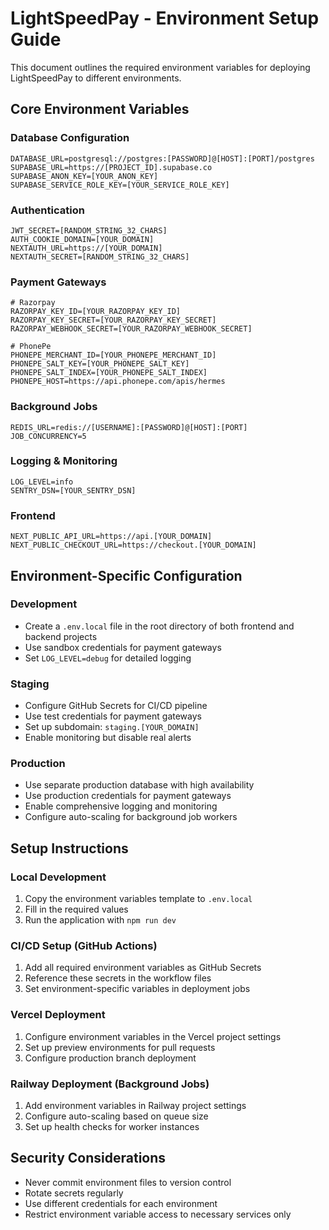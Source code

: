 # LightSpeedPay - Environment Setup Guide

This document outlines the required environment variables for deploying LightSpeedPay to different environments.

## Core Environment Variables

### Database Configuration
```
DATABASE_URL=postgresql://postgres:[PASSWORD]@[HOST]:[PORT]/postgres
SUPABASE_URL=https://[PROJECT_ID].supabase.co
SUPABASE_ANON_KEY=[YOUR_ANON_KEY]
SUPABASE_SERVICE_ROLE_KEY=[YOUR_SERVICE_ROLE_KEY]
```

### Authentication
```
JWT_SECRET=[RANDOM_STRING_32_CHARS]
AUTH_COOKIE_DOMAIN=[YOUR_DOMAIN]
NEXTAUTH_URL=https://[YOUR_DOMAIN]
NEXTAUTH_SECRET=[RANDOM_STRING_32_CHARS]
```

### Payment Gateways
```
# Razorpay
RAZORPAY_KEY_ID=[YOUR_RAZORPAY_KEY_ID]
RAZORPAY_KEY_SECRET=[YOUR_RAZORPAY_KEY_SECRET]
RAZORPAY_WEBHOOK_SECRET=[YOUR_RAZORPAY_WEBHOOK_SECRET]

# PhonePe
PHONEPE_MERCHANT_ID=[YOUR_PHONEPE_MERCHANT_ID]
PHONEPE_SALT_KEY=[YOUR_PHONEPE_SALT_KEY]
PHONEPE_SALT_INDEX=[YOUR_PHONEPE_SALT_INDEX]
PHONEPE_HOST=https://api.phonepe.com/apis/hermes
```

### Background Jobs
```
REDIS_URL=redis://[USERNAME]:[PASSWORD]@[HOST]:[PORT]
JOB_CONCURRENCY=5
```

### Logging & Monitoring
```
LOG_LEVEL=info
SENTRY_DSN=[YOUR_SENTRY_DSN]
```

### Frontend
```
NEXT_PUBLIC_API_URL=https://api.[YOUR_DOMAIN]
NEXT_PUBLIC_CHECKOUT_URL=https://checkout.[YOUR_DOMAIN]
```

## Environment-Specific Configuration

### Development
- Create a `.env.local` file in the root directory of both frontend and backend projects
- Use sandbox credentials for payment gateways
- Set `LOG_LEVEL=debug` for detailed logging

### Staging
- Configure GitHub Secrets for CI/CD pipeline
- Use test credentials for payment gateways
- Set up subdomain: `staging.[YOUR_DOMAIN]`
- Enable monitoring but disable real alerts

### Production
- Use separate production database with high availability
- Use production credentials for payment gateways
- Enable comprehensive logging and monitoring
- Configure auto-scaling for background job workers

## Setup Instructions

### Local Development
1. Copy the environment variables template to `.env.local`
2. Fill in the required values
3. Run the application with `npm run dev`

### CI/CD Setup (GitHub Actions)
1. Add all required environment variables as GitHub Secrets
2. Reference these secrets in the workflow files
3. Set environment-specific variables in deployment jobs

### Vercel Deployment
1. Configure environment variables in the Vercel project settings
2. Set up preview environments for pull requests
3. Configure production branch deployment

### Railway Deployment (Background Jobs)
1. Add environment variables in Railway project settings
2. Configure auto-scaling based on queue size
3. Set up health checks for worker instances

## Security Considerations
- Never commit environment files to version control
- Rotate secrets regularly
- Use different credentials for each environment
- Restrict environment variable access to necessary services only 